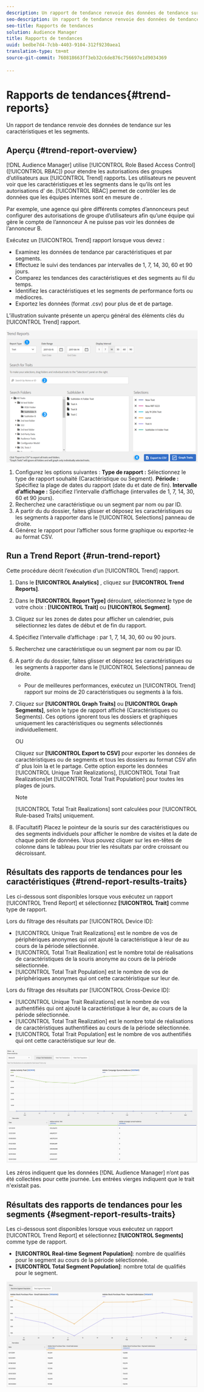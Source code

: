 ```yaml
---
description: Un rapport de tendance renvoie des données de tendance sur les caractéristiques et les segments.
seo-description: Un rapport de tendance renvoie des données de tendance sur les caractéristiques et les segments.
seo-title: Rapports de tendances
solution: Audience Manager
title: Rapports de tendances
uuid: bedbe7d4-7cbb-4403-9104-312f9230aea1
translation-type: tm+mt
source-git-commit: 760818663ff3eb32c6de876c756697e1d9034369

---
```



# Rapports de tendances{#trend-reports}

Un rapport de tendance renvoie des données de tendance sur les caractéristiques et les segments.

## Aperçu {#trend-report-overview}

<!-- 

c_trend_reports.xml

 -->

[!DNL Audience Manager] utilise [!UICONTROL Role Based Access Control] ([!UICONTROL RBAC]) pour étendre les autorisations des groupes d’utilisateurs aux [!UICONTROL Trend] rapports. Les utilisateurs ne peuvent voir que les caractéristiques et les segments dans le  qu’ils ont les autorisations d’ de. [!UICONTROL RBAC] permet de contrôler les  de données que les équipes internes sont en mesure de .

Par exemple, une agence qui gère différents comptes d’annonceurs peut configurer des autorisations de groupe d’utilisateurs afin qu’une équipe qui gère le compte de l’annonceur A ne puisse pas voir les données  de l’annonceur B.

Exécutez un [!UICONTROL Trend] rapport lorsque vous devez :

* Examinez les données de tendance par caractéristiques et par segments.
* Effectuez le suivi des tendances par intervalles de 1, 7, 14, 30, 60 et 90 jours.
* Comparez les tendances des caractéristiques et des segments au fil du temps.
* Identifiez les caractéristiques et les segments de performance forts ou médiocres.
* Exportez les données (format .csv) pour  plus de  et de partage.

L’illustration suivante présente un aperçu général des éléments clés du [!UICONTROL Trend] rapport.

![](assets/trend_reports.png)

1. Configurez les options suivantes :
   **Type de rapport :** Sélectionnez le type de rapport souhaité (Caractéristique ou Segment).
   **Période :** Spécifiez la plage de dates du rapport (date  du et date de fin).
   **Intervalle d’affichage :** Spécifiez l’intervalle d’affichage (intervalles de 1, 7, 14, 30, 60 et 90 jours).
1. Recherchez une caractéristique ou un segment par nom ou par ID.
1. A partir du  du dossier, faites glisser et déposez les caractéristiques ou les segments à rapporter dans le [!UICONTROL Selections] panneau de droite.
1. Générez le rapport pour l’afficher sous forme graphique ou exportez-le au format CSV.

## Run a Trend Report {#run-trend-report}

Cette procédure décrit l’exécution d’un [!UICONTROL Trend] rapport.

<!-- 

t_working_with_trend_reports.xml

 -->

1. Dans le **[!UICONTROL Analytics]** , cliquez sur **[!UICONTROL Trend Reports]**.
1. Dans le  **[!UICONTROL Report Type]** déroulant, sélectionnez le type de votre choix : **[!UICONTROL Trait]** ou **[!UICONTROL Segment]**.
1. Cliquez sur les zones de dates pour afficher un calendrier, puis sélectionnez les dates de début et de fin du rapport.
1. Spécifiez l’intervalle d’affichage : par 1, 7, 14, 30, 60 ou 90 jours.
1. Recherchez une caractéristique ou un segment par nom ou par ID.
1. A partir du  du dossier, faites glisser et déposez les caractéristiques ou les segments à rapporter dans le [!UICONTROL Selections] panneau de droite.
   * Pour de meilleures performances, exécutez un [!UICONTROL Trend] rapport sur moins de 20 caractéristiques ou segments à la fois.
1. Cliquez sur **[!UICONTROL Graph Traits]** ou **[!UICONTROL Graph Segments]**, selon le type de rapport affiché (Caractéristiques ou Segments). Ces options ignorent tous les dossiers et graphiques uniquement les caractéristiques ou segments sélectionnés individuellement.

   OU

   Cliquez sur **[!UICONTROL Export to CSV]** pour exporter les données de caractéristiques ou de segments et tous les dossiers au format CSV afin d’ plus loin la  et le partage. Cette option exporte les données [!UICONTROL Unique Trait Realizations], [!UICONTROL Total Trait Realizations]et [!UICONTROL Total Trait Population] pour toutes les plages de jours.

   >[!NOTE]
   >
   >[!UICONTROL Total Trait Realizations] sont calculées pour [!UICONTROL Rule-based Traits] uniquement.

1. (Facultatif) Placez le pointeur de la souris sur des caractéristiques ou des segments individuels pour afficher le nombre de visites et la date de chaque point de données. Vous pouvez cliquer sur les en-têtes de colonne dans le tableau pour trier les résultats par ordre croissant ou décroissant.

## Résultats des rapports de tendances pour les caractéristiques {#trend-report-results-traits}

Les  ci-dessous sont disponibles lorsque vous exécutez un rapport [!UICONTROL Trend Report] et sélectionnez **[!UICONTROL Trait]** comme type de rapport.

Lors du filtrage des résultats par [!UICONTROL Device ID]:

* [!UICONTROL Unique Trait Realizations] est le nombre de vos de périphériques anonymes qui ont ajouté la caractéristique à leur  de au cours de la période sélectionnée.
* [!UICONTROL Total Trait Realization] est le nombre total de réalisations de caractéristiques de la souris anonyme au cours de la période sélectionnée.
* [!UICONTROL Total Trait Population] est le nombre de vos de périphériques anonymes qui ont cette caractéristique sur leur  de.

Lors du filtrage des résultats par [!UICONTROL Cross-Device ID]:

* [!UICONTROL Unique Trait Realizations] est le nombre de vos authentifiés qui ont ajouté la caractéristique à leur  de, au cours de la période sélectionnée.
* [!UICONTROL Total Trait Realization] est le nombre total de réalisations de caractéristiques authentifiées au cours de la période sélectionnée.
* [!UICONTROL Total Trait Population] est le nombre de vos authentifiés qui ont cette caractéristique sur leur  de.

![tendance-rapport-caractéristiques](assets/trend-report-traits.png)

Les zéros indiquent que les données [!DNL Audience Manager] n’ont pas été collectées pour cette journée. Les entrées vierges indiquent que le trait n&#39;existait pas.

## Résultats des rapports de tendances pour les segments {#segment-report-results-traits}

Les  ci-dessous sont disponibles lorsque vous exécutez un rapport [!UICONTROL Trend Report] et sélectionnez **[!UICONTROL Segments]** comme type de rapport.

* **[!UICONTROL Real-time Segment Population]**: nombre de qualifiés pour le segment au cours de la période sélectionnée.
* **[!UICONTROL Total Segment Population]**: nombre total de qualifiés pour le segment.

![segments-rapports-tendances](assets/trend-report-segments.png)